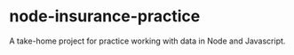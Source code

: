 # node-insurance-practice
A take-home project for practice working with data in Node and Javascript. 
